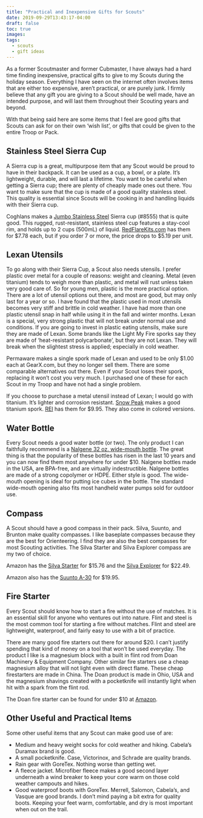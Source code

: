 ```yaml
---
title: "Practical and Inexpensive Gifts for Scouts"
date: 2019-09-29T13:43:17-04:00
draft: false
toc: true
images:
tags:
  - scouts
  - gift ideas
---
```


As a former Scoutmaster and former Cubmaster, I have always had a hard time finding inexpensive, practical gifts to give to my Scouts during the holiday season. Everything I have seen on the internet often involves items that are either too expensive, aren’t practical, or are purely junk. I firmly believe that any gift you are giving to a Scout should be well made, have an intended purpose, and will last them throughout their Scouting years and beyond.

With that being said here are some items that I feel are good gifts that Scouts can ask for on their own ‘wish list’, or gifts that could be given to the entire Troop or Pack.

## Stainless Steel Sierra Cup

A Sierra cup is a great, multipurpose item that any Scout would be proud to have in their backpack. It can be used as a cup, a bowl, or a plate. It’s lightweight, durable, and will last a lifetime. You want to be careful when getting a Sierra cup; there are plenty of cheaply made ones out there. You want to make sure that the cup is made of a good quality stainless steel. This quality is essential since Scouts will be cooking in and handling liquids with their Sierra cup.

Coghlans makes a [Jumbo Stainless Steel](http://www.coghlans.com/products/jumbo-sierra-cup--8555) Sierra cup (#8555) that is quite good. This rugged, rust-resistant, stainless steel cup features a stay-cool rim, and holds up to 2 cups (500mL) of liquid. [RedFlareKits.com](http://www.redflarekits.com/mm5/merchant.mvc?Screen=PROD&Store_Code=rfes&Product_Code=3030&Category_Code=) has them for $7.78 each, but if you order 7 or more, the price drops to $5.19 per unit.

## Lexan Utensils

To go along with their Sierra Cup, a Scout also needs utensils. I prefer plastic over metal for a couple of reasons: weight and cleaning. Metal (even titanium) tends to weigh more than plastic, and metal will rust unless taken very good care of. So for young men, plastic is the more practical option. There are a lot of utensil options out there, and most are good, but may only last for a year or so. I have found that the plastic used in most utensils becomes very stiff and brittle in cold weather. I have had more than one plastic utensil snap in half while using it in the fall and winter months. Lexan is a special, very strong plastic that will not break under normal use and conditions. If you are going to invest in plastic eating utensils, make sure they are made of Lexan. Some brands like the Light My Fire sporks say they are made of ‘heat-resistant polycarbonate’, but they are not Lexan. They will break when the slightest stress is applied; especially in cold weather.

Permaware makes a single spork made of Lexan and used to be only \$1.00 each at GearX.com, but they no longer sell them. There are some comparable alternatives out there. Even if your Scout loses their spork, replacing it won’t cost you very much. I purchased one of these for each Scout in my Troop and have not had a single problem.

If you choose to purchase a metal utensil instead of Lexan; I would go with titanium. It’s lighter and corrosion resistant. [Snow Peak](http://www.snowpeak.com/) makes a good titanium spork. [REI](https://www.rei.com/product/660002/snow-peak-titanium-spork) has them for \$9.95. They also come in colored versions.

## Water Bottle

Every Scout needs a good water bottle (or two). The only product I can faithfully recommend is a [Nalgene 32 oz. wide-mouth bottle](https://www.nalgene.com/bottles/wide-mouth/). The great thing is that the popularity of these bottles has risen in the last 10 years and you can now find them most anywhere for under \$10. Nalgene bottles made in the USA, are BPA-free, and are virtually indestructible. Nalgene bottles are made of a strong copolymer or HDPE. Either style is good. The wide-mouth opening is ideal for putting ice cubes in the bottle. The standard wide-mouth opening also fits most handheld water pumps sold for outdoor use.

## Compass

A Scout should have a good compass in their pack. Silva, Suunto, and Brunton make quality compasses. I like baseplate compasses because they are the best for Orienteering. I find they are also the best compasses for most Scouting activities. The Silva Starter and Silva Explorer compass are my two of choice.

Amazon has the [Silva Starter](https://www.amazon.com/Silva-Starter-1-2-3-Compass/dp/B079XV1DMV/ref=as_li_ss_tl?dchild=1&keywords=silva+starter&qid=1569779597&sr=8-1&linkCode=sl1&tag=ericsilvaorg-20&linkId=c65591501ff415e9960fa7157b448cf9&language=en_US) for $15.76 and the [Silva Explorer](https://www.amazon.com/Silva-Explorer-2-0-Compass/dp/B079XWTHGH/ref=as_li_ss_tl?keywords=silva+explorer&qid=1569779669&sr=8-2&linkCode=sl1&tag=ericsilvaorg-20&linkId=ff2884d22c83d8a9fa19f3b087bc7ac0&language=en_US) for $22.49.

Amazon also has the [Suunto A-30](https://www.amazon.com/SUUNTO-A-30-NH-Metric-Compass/dp/B000JL2CAG/ref=as_li_ss_tl?dchild=1&keywords=silva+explorer&qid=1569779729&sr=8-7&linkCode=sl1&tag=ericsilvaorg-20&linkId=96c32f6ab6a4e58286fabd32b9b9c276&language=en_US) for \$19.95.

## Fire Starter

Every Scout should know how to start a fire without the use of matches. It is an essential skill for anyone who ventures out into nature. Flint and steel is the most common tool for starting a fire without matches. Flint and steel are lightweight, waterproof, and fairly easy to use with a bit of practice.

There are many good fire starters out there for around \$20. I can’t justify spending that kind of money on a tool that won’t be used everyday. The product I like is a magnesium block with a built in flint rod from Doan Machinery & Equipment Company. Other similar fire starters use a cheap magnesium alloy that will not light even with direct flame. These cheap firestarters are made in China. The Doan product is made in Ohio, USA and the magnesium shavings created with a pocketknife will instantly light when hit with a spark from the flint rod.

The Doan fire starter can be found for under \$10 at [Amazon](https://www.amazon.com/DOAN-MACHINERY-Magnesium-Fire-Starter/dp/B00194D81E/ref=as_li_ss_tl?sa-no-redirect=1&linkCode=sl1&tag=ericsilvaorg-20&linkId=0f74ae2b89e876e41d2e137528a934e7&language=en_US).

## Other Useful and Practical Items

Some other useful items that any Scout can make good use of are:

- Medium and heavy weight socks for cold weather and hiking. Cabela’s Duramax brand is good.
- A small pocketknife. Case, Victorinox, and Schrade are quality brands.
- Rain gear with GoreTex. Nothing worse than getting wet.
- A fleece jacket. Microfiber fleece makes a good second layer underneath a wind breaker to keep your core warm on those cold weather campouts and hikes.
- Good waterproof boots with GoreTex. Merrell, Salomon, Cabela’s, and Vasque are good brands. I don’t mind paying a bit extra for quality boots. Keeping your feet warm, comfortable, and dry is most important when out on the trail.
